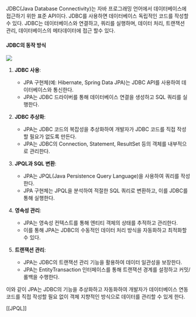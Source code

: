 JDBC(Java Database Connectivity)는 자바 프로그래밍 언어에서 데이터베이스에 접근하기 위한 표준 API이다. JDBC를 사용하면 데이터베이스 독립적인 코드를 작성할 수 있다.
JDBC는 데이터베이스와 연결하고, 쿼리를 실행하며, 데이터 처리, 트랜잭션 관리, 데이터베이스의 메타데이터에 접근 할수 있다.

#### JDBC의 동작 방식

![](https://i.imgur.com/2H97Gcy.png)


1. **JDBC 사용**:
    - JPA 구현체(예: Hibernate, Spring Data JPA)는 JDBC API를 사용하여 데이터베이스와 통신한다.
    - JPA는 JDBC 드라이버를 통해 데이터베이스 연결을 생성하고 SQL 쿼리를 실행한다.
	
2. **JDBC 추상화**:
    - JPA는 JDBC 코드의 복잡성을 추상화하여 개발자가 JDBC 코드를 직접 작성할 필요가 없도록 만든다.
    - JPA는 JDBC의 Connection, Statement, ResultSet 등의 객체를 내부적으로 관리한다.
	
3. **JPQL과 SQL 변환**:
    - JPA는 JPQL(Java Persistence Query Language)을 사용하여 쿼리를 작성한다.
    - JPA 구현체는 JPQL을 분석하여 적절한 SQL 쿼리로 변환하고, 이를 JDBC를 통해 실행한다.
    
4. **영속성 관리**:
    - JPA는 영속성 컨텍스트를 통해 엔티티 객체의 상태를 추적하고 관리한다.
    - 이를 통해 JPA는 JDBC의 수동적인 데이터 처리 방식을 자동화하고 최적화할 수 있다.
    
5. **트랜잭션 관리**:
    - JPA는 JDBC의 트랜잭션 관리 기능을 활용하여 데이터 일관성을 보장한다.
    - JPA는 EntityTransaction 인터페이스를 통해 트랜잭션 경계를 설정하고 커밋/롤백을 수행한다.

이와 같이 JPA는 JDBC의 기능을 추상화하고 자동화하여 개발자가 데이터베이스 연동 코드를 직접 작성할 필요 없이 객체 지향적인 방식으로 데이터를 관리할 수 있게 한다.

[[JPQL]]